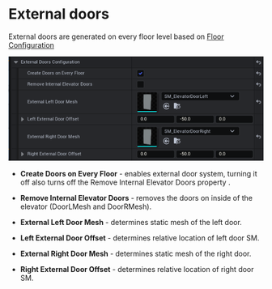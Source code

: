 # External doors

External doors are generated on every floor level based on [Floor Configuration](/guides/floor-config.md)

![Options](/img/UnrealEditor_3zxTUP7wmt.png)

- **Create Doors on Every Floor** - enables external door system, turning it off also turns off the Remove Internal Elevator Doors property .

- **Remove Internal Elevator Doors** - removes the doors on inside of the elevator (DoorLMesh and DoorRMesh).

- **External Left Door Mesh** - determines static mesh of the left door.

- **Left External Door Offset** - determines relative location of left door SM.

- **External Right Door Mesh** - determines static mesh of the right door.

- **Right External Door Offset** - determines relative location of right door SM.